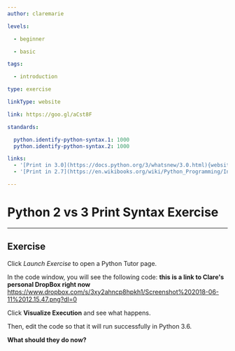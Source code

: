 ```yaml
---
author: claremarie

levels:

  - beginner

  - basic

tags:

  - introduction

type: exercise

linkType: website

link: https://goo.gl/aCst8F

standards:

  python.identify-python-syntax.1: 1000
  python.identify-python-syntax.2: 1000

links:
  - '[Print in 3.0](https://docs.python.org/3/whatsnew/3.0.html){website}'
  - '[Print in 2.7](https://en.wikibooks.org/wiki/Python_Programming/Input_and_Output){website}'

---
```


# Python 2 vs 3 Print Syntax Exercise

---
## Exercise

Click *Launch Exercise* to open a Python Tutor page.

In the code window, you will see the following code:
**this is a link to Clare's personal DropBox right now** https://www.dropbox.com/s/3xy2ahncp8hpkh1/Screenshot%202018-06-11%2012.15.47.png?dl=0

Click **Visualize Execution** and see what happens.

Then, edit the code so that it will run successfully in Python 3.6.

**What should they do now?**
